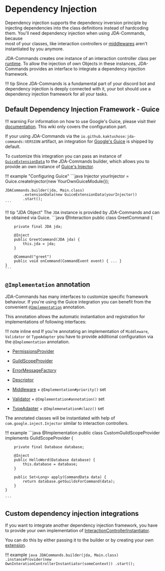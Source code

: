 # Dependency Injection
Dependency injection supports the dependency inversion principle by injecting dependencies into the class definitions 
instead of hardcoding them. You'll need dependency injection when using JDA-Commands, because  
most of your classes, like interaction controllers or [middlewares](./middlewares/overview.md) aren't instantiated by 
you anymore. 

JDA-Commands creates one instance of an interaction controller class per [runtime](interactions/overview.md#runtime-scoped-instances).
To allow the injection of own Objects in these instances, JDA-Commands provides an interface to integrate a dependency injection framework.

!!! tip
    Since JDA-Commands is a fundamental part of your discord bot and dependency injection is deeply connected with it,
    your bot should use a dependency injection framework for all your tasks.


## Default Dependency Injection Framework - Guice
!!! warning
    For information on how to use Google's Guice, please visit their [documentation](https://github.com/google/guice/wiki/). This wiki only covers the
    configuration part. 

If your using JDA-Commands via the `io.github.kaktushose:jda-commands:VERSION` artifact, an integration for 
[Google's Guice](https://github.com/google/guice) is shipped by default. 

To customize this integration you can pass an instance of [`GuiceExtensionData`](https://kaktushose.github.io/jda-commands/javadocs/latest/io.github.kaktushose.jda.commands.extension.guice/com/github/kaktushose/jda/commands/guice/GuiceExtensionData.html)
to the JDA-Commands builder, which allows you to provide an own instance of [Guice's Injector](https://google.github.io/guice/api-docs/7.0.0/javadoc/com/google/inject/Injector.html).

!!! example "Configuring Guice"
    ```java
    Injector yourInjector = Guice.createInjector(new YourOwnGuiceModule());

    JDACommands.builder(jda, Main.class)
            .extensionData(new GuiceExtensionData(yourInjector))
            .start();
    ```

!!! tip "JDA Object"
    The `JDA` instance is provided by JDA-Commands and can be obtained via Guice.
    ```java
    @Interaction
    public class GreetCommand {
        
        private final JDA jda;

        @Inject
        public GreetCommand(JDA jda) {
            this.jda = jda;
        }

        @Command("greet")
        public void onCommand(CommandEvent event) { ... }
    }
    ```

## `@Implementation` annotation
JDA-Commands has many interfaces to customize specific framework behaviour. 
If you're using the Guice integration you can benefit from the convenient [`@Implementation`](https://kaktushose.github.io/jda-commands/javadocs/latest/io.github.kaktushose.jda.commands.extension.guice/com/github/kaktushose/jda/commands/guice/Implementation.html)
annotation. 

This annotation allows the automatic instantiation and registration for implementations of following interfaces:

!!! note inline end
    If you're annotating an implementation of `Middleware`, `Validator` or `TypeAdapter` you have to provide additional configuration via the `@Implementation` annotation.

- [PermissionsProvider](https://kaktushose.github.io/jda-commands/javadocs/latest/io.github.kaktushose.jda.commands.core/com/github/kaktushose/jda/commands/permissions/PermissionsProvider.html)
- [GuildScopeProvider](https://kaktushose.github.io/jda-commands/javadocs/latest/io.github.kaktushose.jda.commands.core/com/github/kaktushose/jda/commands/scope/GuildScopeProvider.html)
- [ErrorMessageFactory](https://kaktushose.github.io/jda-commands/javadocs/latest/io.github.kaktushose.jda.commands.core/com/github/kaktushose/jda/commands/embeds/error/ErrorMessageFactory.html)
- [Descriptor](https://kaktushose.github.io/jda-commands/javadocs/latest/io.github.kaktushose.jda.commands.core/com/github/kaktushose/jda/commands/definitions/description/Descriptor.html)

- [Middleware](https://kaktushose.github.io/jda-commands/javadocs/latest/io.github.kaktushose.jda.commands.core/com/github/kaktushose/jda/commands/dispatching/middleware/Middleware.html) + `@Implementation#priority()` set
- [Validator](https://kaktushose.github.io/jda-commands/javadocs/latest/io.github.kaktushose.jda.commands.core/com/github/kaktushose/jda/commands/dispatching/validation/Validator.html) + `@Implementation#annotation()` set
- [TypeAdapter](https://kaktushose.github.io/jda-commands/javadocs/latest/io.github.kaktushose.jda.commands.core/com/github/kaktushose/jda/commands/dispatching/adapter/TypeAdapter.html) + `@Implemenetation#clazz()` set

The annotated classes will be instantiated with help of `com.google.inject.Injector` similar to interaction controllers.

!!! example
    ```java
    @Implementation
    public class CustomGuildScopeProvider implements GuildScopeProvider {

        private final Database database;
    
        @Inject
        public HelloWord(Database database) {
            this.database = database;
        }

        public Set<Long> apply(CommandData data) { 
            return database.getGuildsForCommand(data);
        }
    }

    ```

## Custom dependency injection integrations
If you want to integrate another dependency injection framework, you have to provide your own 
implementation of [InteractionControllerInstantiator](https://kaktushose.github.io/jda-commands/javadocs/latest/io.github.kaktushose.jda.commands.core/com/github/kaktushose/jda/commands/dispatching/instance/InteractionControllerInstantiator.html).

You can do this by either passing it to the builder or by creating your own [extension](extension/writing.md).

!!! example
    ```java
    JDACommands.builder(jda, Main.class)
            .instanceProvider(new OwnInterationControllerInstantiator(someContext))
            .start();
    ```